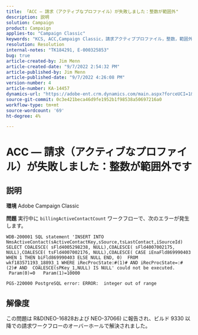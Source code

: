 ```yaml
---
title: 「ACC — 請求（アクティブなプロファイル）が失敗しました：整数が範囲外"
description: 説明
solution: Campaign
product: Campaign
applies-to: "Campaign Classic"
keywords: "KCS, ACC,Campaign Classic，請求アクティブプロファイル，整数，範囲外"
resolution: Resolution
internal-notes: "TK184291, E-000325853"
bug: true
article-created-by: Jim Menn
article-created-date: "9/7/2022 2:54:32 PM"
article-published-by: Jim Menn
article-published-date: "9/7/2022 4:26:08 PM"
version-number: 4
article-number: KA-14457
dynamics-url: "https://adobe-ent.crm.dynamics.com/main.aspx?forceUCI=1&pagetype=entityrecord&etn=knowledgearticle&id=4147fbf5-bc2e-ed11-9db1-0022480866ad"
source-git-commit: 0c3e421beca46d9fe1952b1f98538a50697216a0
workflow-type: tm+mt
source-wordcount: '69'
ht-degree: 4%

---
```


# ACC — 請求（アクティブなプロファイル）が失敗しました：整数が範囲外です

## 説明


<b>環境</b>
Adobe Campaign Classic

<b>問題</b>
実行中に `billingActiveContactCount` ワークフローで、次のエラーが発生します。


```
WDB-200001 SQL statement 'INSERT INTO NmsActiveContact(sActiveContactKey,sSource,tsLastContact,iSourceId) SELECT COALESCE( sFld4005298238, NULL),COALESCE( sFld4007002175, NULL),COALESCE( tsFld4007002176, NULL),COALESCE( CASE iEnaFld869990403 WHEN 1 THEN biFld869990403 ELSE NULL END, 0)  FROM wkf183571193_18893_1 WHERE iRecProcState:#(1)# AND iRecProcState=:#(2)# AND  COALESCE(sPKey_1,NULL) IS NULL' could not be executed.   Param(0)=0   Param(1)=10000

PGS-220000 PostgreSQL error: ERROR:  integer out of range
```



## 解像度


この問題は R&amp;D(NEO-16828および NEO-37066) に報告され、ビルド 9330 以降での請求ワークフローのオーバーホールで解決されました。
